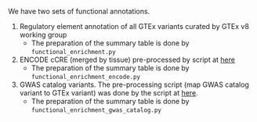 We have two sets of functional annotations. 

1. Regulatory element annotation of all GTEx variants curated by GTEx v8 working group
    - The preparation of the summary table is done by `functional_enrichment.py` 
2. ENCODE cCRE (merged by tissue) pre-processed by script at [here](https://github.com/liangyy/encode_ccre_extractor) 
    - The preparation of the summary table is done by `functional_enrichment_encode.py` 
3. GWAS catalog variants. The pre-processing script (map GWAS catalog variant to GTEx variant) was done by the script at [here](https://bitbucket.org/yanyul/rotation-at-imlab/src/master/analysis/annotate_gwas_catalog/).
    - The preparation of the summary table is done by `functional_enrichment_gwas_catalog.py` 
